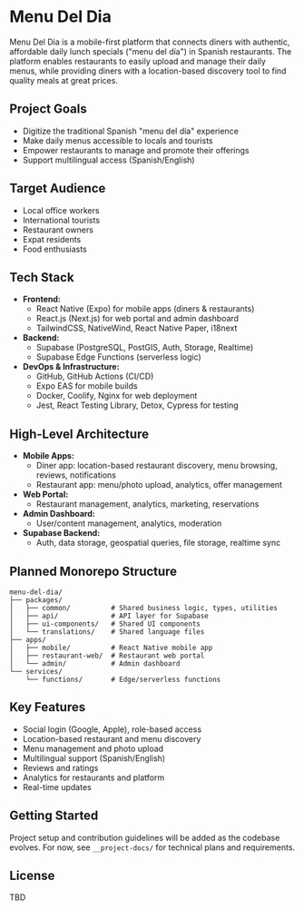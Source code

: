 # Menu Del Dia

Menu Del Dia is a mobile-first platform that connects diners with authentic, affordable daily lunch specials ("menu del día") in Spanish restaurants. The platform enables restaurants to easily upload and manage their daily menus, while providing diners with a location-based discovery tool to find quality meals at great prices.

## Project Goals
- Digitize the traditional Spanish "menu del día" experience
- Make daily menus accessible to locals and tourists
- Empower restaurants to manage and promote their offerings
- Support multilingual access (Spanish/English)

## Target Audience
- Local office workers
- International tourists
- Restaurant owners
- Expat residents
- Food enthusiasts

## Tech Stack
- **Frontend:**
  - React Native (Expo) for mobile apps (diners & restaurants)
  - React.js (Next.js) for web portal and admin dashboard
  - TailwindCSS, NativeWind, React Native Paper, i18next
- **Backend:**
  - Supabase (PostgreSQL, PostGIS, Auth, Storage, Realtime)
  - Supabase Edge Functions (serverless logic)
- **DevOps & Infrastructure:**
  - GitHub, GitHub Actions (CI/CD)
  - Expo EAS for mobile builds
  - Docker, Coolify, Nginx for web deployment
  - Jest, React Testing Library, Detox, Cypress for testing

## High-Level Architecture
- **Mobile Apps:**
  - Diner app: location-based restaurant discovery, menu browsing, reviews, notifications
  - Restaurant app: menu/photo upload, analytics, offer management
- **Web Portal:**
  - Restaurant management, analytics, marketing, reservations
- **Admin Dashboard:**
  - User/content management, analytics, moderation
- **Supabase Backend:**
  - Auth, data storage, geospatial queries, file storage, realtime sync

## Planned Monorepo Structure
```
menu-del-dia/
├── packages/
│   ├── common/          # Shared business logic, types, utilities
│   ├── api/             # API layer for Supabase
│   ├── ui-components/   # Shared UI components
│   └── translations/    # Shared language files
├── apps/
│   ├── mobile/          # React Native mobile app
│   ├── restaurant-web/  # Restaurant web portal
│   └── admin/           # Admin dashboard
└── services/
    └── functions/       # Edge/serverless functions
```

## Key Features
- Social login (Google, Apple), role-based access
- Location-based restaurant and menu discovery
- Menu management and photo upload
- Multilingual support (Spanish/English)
- Reviews and ratings
- Analytics for restaurants and platform
- Real-time updates

## Getting Started
Project setup and contribution guidelines will be added as the codebase evolves. For now, see `__project-docs/` for technical plans and requirements.

## License
TBD